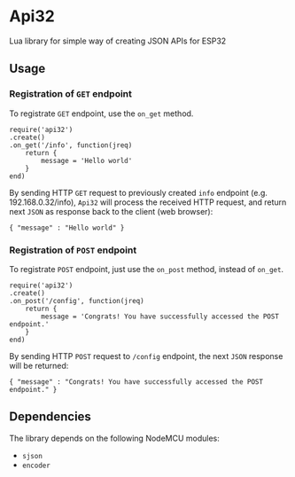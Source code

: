 # Api32
Lua library for simple way of creating JSON APIs for ESP32

## Usage
### Registration of `GET` endpoint
To registrate `GET` endpoint, use the `on_get` method.
```
require('api32')
.create()
.on_get('/info', function(jreq) 
	return {
		message = 'Hello world'
	}
end)
```

By sending HTTP `GET` request to previously created `info` endpoint (e.g. 192.168.0.32/info), `Api32` will process the received HTTP request, and return next `JSON` as response back to the client (web browser):
```
{ "message" : "Hello world" }
```

### Registration of `POST` endpoint
To registrate `POST` endpoint, just use the `on_post` method, instead of `on_get`.
```
require('api32')
.create()
.on_post('/config', function(jreq) 
	return {
		message = 'Congrats! You have successfully accessed the POST endpoint.'
	}
end)
```

By sending HTTP `POST` request to `/config` endpoint, the next `JSON` response will be returned:
```
{ "message" : "Congrats! You have successfully accessed the POST endpoint." }
```

## Dependencies
The library depends on the following NodeMCU modules:
  - `sjson`
  - `encoder`
